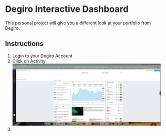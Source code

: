 # Degiro Interactive Dashboard

This personal project will give you a different look at your portfolio from Degiro.

## Instructions

1. Login to your Degiro Account
2. Click on Activity
![](https://github.com/KassiusKlay/degiro/blob/master/img/activity.png "activity")
3.
